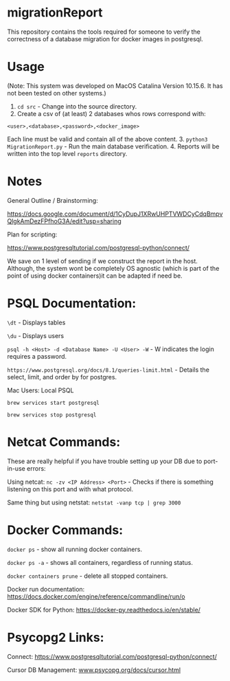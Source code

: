 # migrationReport
This repository contains the tools required for someone to verify the correctness of a database migration for docker images in postgresql.

# Usage
(Note: This system was developed on MacOS Catalina Version 10.15.6. It has not been tested on other systems.)


1. `cd src` - Change into the source directory.
2. Create a csv of (at least) 2 databases whos rows correspond with:


`<user>,<database>,<password>,<docker_image>`


Each line must be valid and contain all of the above content.
3. `python3 MigrationReport.py` - Run the main database verification.
4. Reports will be written into the top level `reports` directory.


# Notes
General Outline / Brainstorming:


https://docs.google.com/document/d/1CyDupJ1XRwUHPTVWDCyCdqBmpvQlgkAmDezFPfhoG3A/edit?usp=sharing


Plan for scripting:


https://www.postgresqltutorial.com/postgresql-python/connect/


We save on 1 level of sending if we construct the report in the host. 
Although, the system wont be completely OS agnostic (which is part of the point of using docker containers)it can be adapted if need be.

# PSQL Documentation:
`\dt` - Displays tables


`\du` - Displays users


`psql -h <Host> -d <Database Name> -U <User> -W` - W indicates the login requires a password.


`https://www.postgresql.org/docs/8.1/queries-limit.html` - Details the select, limit, and order by for postgres.


Mac Users: Local PSQL


`brew services start postgresql`


`brew services stop postgresql`


# Netcat Commands:
These are really helpful if you have trouble setting up your DB due to port-in-use errors:

Using netcat:
`nc -zv <IP Address> <Port>` - Checks if there is something listening on this port and with what protocol.


Same thing but using netstat:
`netstat -vanp tcp | grep 3000`

# Docker Commands:
`docker ps` - show all running docker containers.


`docker ps -a` - shows all containers, regardless of running status.


`docker containers prune` - delete all stopped containers.


Docker run documentation:
https://docs.docker.com/engine/reference/commandline/run/o


Docker SDK for Python:
https://docker-py.readthedocs.io/en/stable/

# Psycopg2 Links:
Connect:
https://www.postgresqltutorial.com/postgresql-python/connect/


Cursor DB Management:
www.psycopg.org/docs/cursor.html
